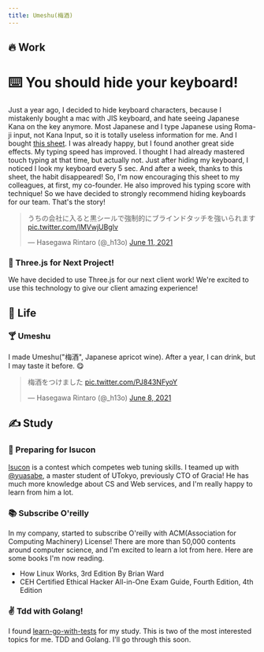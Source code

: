 ```yaml
---
title: Umeshu(梅酒) 
---
```

## 🔥 Work

# ⌨️ You should hide your keyboard!
Just a year ago, I decided to hide keyboard characters, because I mistakenly bought a mac with JIS keyboard, and hate seeing Japanese Kana on the key anymore. Most Japanese and I type Japanese using Roma-ji input, not Kana Input, so it is totally useless information for me. And I bought [this sheet](https://www.amazon.co.jp/%E3%83%96%E3%83%A9%E3%83%83%E3%82%AF%E3%82%A2%E3%82%A6%E3%83%88%E3%82%B9%E3%83%86%E3%83%83%E3%82%AB%E3%83%BC-Mac-15mm-MBP-2015-JIS%E7%94%A8/dp/B016OVHROU). I was already happy, but I found another great side effects. My typing speed has improved. I thought I had already mastered touch typing at that time, but actually not. Just after hiding my keyboard, I noticed I look my keyboard every 5 sec. And after a week, thanks to this sheet, the habit disappeared! So, I'm now encouraging this sheet to my colleagues, at first, my co-founder. He also improved his typing score with technique! So we have decided to strongly recommend hiding keyboards for our team. That's the story!

<blockquote class="twitter-tweet"><p lang="ja" dir="ltr">うちの会社に入ると黒シールで強制的にブラインドタッチを強いられます <a href="https://t.co/lMVwjUBglv">pic.twitter.com/lMVwjUBglv</a></p>&mdash; Hasegawa Rintaro (@_h13o) <a href="https://twitter.com/_h13o/status/1403180192932134912?ref_src=twsrc%5Etfw">June 11, 2021</a></blockquote> <script async src="https://platform.twitter.com/widgets.js" charset="utf-8"></script>

### 🤖 Three.js for Next Project! 
We have decided to use Three.js for our next client work! We're excited to use this technology to give our client amazing experience!

## 🌱 Life
### 🍸 Umeshu
I made Umeshu("梅酒", Japanese apricot wine). After a year, I can drink, but I may taste it before. 😋
<blockquote class="twitter-tweet"><p lang="ja" dir="ltr">梅酒をつけました <a href="https://t.co/PJ843NFyoY">pic.twitter.com/PJ843NFyoY</a></p>&mdash; Hasegawa Rintaro (@_h13o) <a href="https://twitter.com/_h13o/status/1402232038300602368?ref_src=twsrc%5Etfw">June 8, 2021</a></blockquote> <script async src="https://platform.twitter.com/widgets.js" charset="utf-8"></script>

## ✍ Study

### 🚀 Preparing for Isucon
[Isucon](https://isucon.net/) is a contest which competes web tuning skills. I teamed up with [@yuasabe](https://github.com/yuasabe), a master student of UTokyo, previously CTO of Gracia! He has much more knowledge about CS and Web services, and I'm really happy to learn from him a lot.

### 📚 Subscribe O'reilly
In my company, started to subscribe O'reilly with ACM(Association for Computing Machinery) License! There are more than 50,000 contents around computer science, and I'm excited to learn a lot from here. Here are some books I'm now reading.

* How Linux Works, 3rd Edition By Brian Ward
* CEH Certified Ethical Hacker All-in-One Exam Guide, Fourth Edition, 4th Edition


### ✌️ Tdd with Golang!
I found [learn-go-with-tests](https://github.com/quii/learn-go-with-tests) for my study. This is two of the most interested topics for me. TDD and Golang. I'll go through this soon.